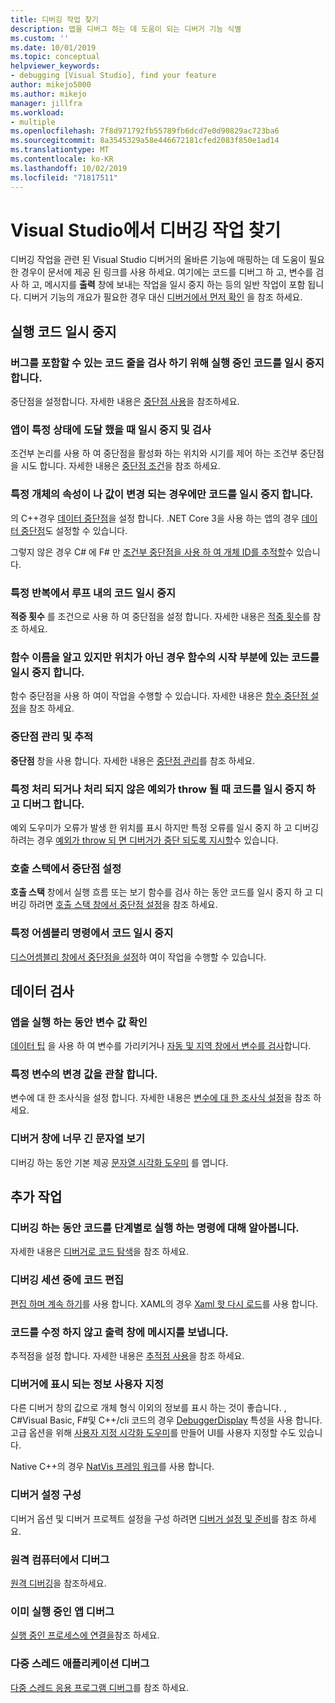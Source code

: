 ```yaml
---
title: 디버깅 작업 찾기
description: 앱을 디버그 하는 데 도움이 되는 디버거 기능 식별
ms.custom: ''
ms.date: 10/01/2019
ms.topic: conceptual
helpviewer_keywords:
- debugging [Visual Studio], find your feature
author: mikejo5000
ms.author: mikejo
manager: jillfra
ms.workload:
- multiple
ms.openlocfilehash: 7f8d971792fb55789fb6dcd7e0d90829ac723ba6
ms.sourcegitcommit: 8a3545329a58e446672181cfed2083f850e1ad14
ms.translationtype: MT
ms.contentlocale: ko-KR
ms.lasthandoff: 10/02/2019
ms.locfileid: "71817511"
---
```

# <a name="find-your-debugging-task-in-visual-studio"></a>Visual Studio에서 디버깅 작업 찾기

디버깅 작업을 관련 된 Visual Studio 디버거의 올바른 기능에 매핑하는 데 도움이 필요한 경우이 문서에 제공 된 링크를 사용 하세요. 여기에는 코드를 디버그 하 고, 변수를 검사 하 고, 메시지를 **출력** 창에 보내는 작업을 일시 중지 하는 등의 일반 작업이 포함 됩니다. 디버거 기능의 개요가 필요한 경우 대신 [디버거에서 먼저 확인](debugger-feature-tour.md) 을 참조 하세요.

## <a name="pause-running-code"></a>실행 코드 일시 중지

### <a name="pause-running-code-to-inspect-a-line-of-code-that-may-contain-a-bug"></a>버그를 포함할 수 있는 코드 줄을 검사 하기 위해 실행 중인 코드를 일시 중지 합니다.

중단점을 설정합니다. 자세한 내용은 [중단점 사용](using-breakpoints.md)을 참조하세요.

### <a name="pause-and-inspect-your-app-when-it-reaches-a-specific-state"></a>앱이 특정 상태에 도달 했을 때 일시 중지 및 검사

조건부 논리를 사용 하 여 중단점을 활성화 하는 위치와 시기를 제어 하는 조건부 중단점을 시도 합니다. 자세한 내용은 [중단점 조건](using-breakpoints.md#breakpoint-conditions)을 참조 하세요.

### <a name="pause-code-only-when-a-specific-objects-property-or-value-changes"></a>특정 개체의 속성이 나 값이 변경 되는 경우에만 코드를 일시 중지 합니다.

의 C++경우 [데이터 중단점](using-breakpoints.md#BKMK_set_a_data_breakpoint_native_cplusplus)을 설정 합니다. .NET Core 3을 사용 하는 앱의 경우 [데이터 중단점](using-breakpoints.md#BKMK_set_a_data_breakpoint_managed)도 설정할 수 있습니다.

그렇지 않은 경우 C# 에 F# 만 [조건부 중단점을 사용 하 여 개체 ID를 추적할](using-breakpoints.md#using-object-ids-in-breakpoint-conditions-c-and-f)수 있습니다.

### <a name="pause-code-inside-a-loop-at-a-certain-iteration"></a>특정 반복에서 루프 내의 코드 일시 중지

**적중 횟수** 를 조건으로 사용 하 여 중단점을 설정 합니다. 자세한 내용은 [적중 횟수](using-breakpoints.md#hit-count)를 참조 하세요.

### <a name="pause-code-at-the-start-of-a-function-when-you-know-the-function-name-but-not-its-location"></a>함수 이름을 알고 있지만 위치가 아닌 경우 함수의 시작 부분에 있는 코드를 일시 중지 합니다.

함수 중단점을 사용 하 여이 작업을 수행할 수 있습니다. 자세한 내용은 [함수 중단점 설정](using-breakpoints.md#BKMK_Set_a_breakpoint_in_a_source_file)을 참조 하세요.

### <a name="manage-and-keep-track-of-your-breakpoints"></a>중단점 관리 및 추적

**중단점** 창을 사용 합니다. 자세한 내용은 [중단점 관리](using-breakpoints.md#BKMK_Specify_advanced_properties_of_a_breakpoint_)를 참조 하세요.

### <a name="pause-code-and-debug-when-a-specific-handled-or-unhandled-exception-is-thrown"></a>특정 처리 되거나 처리 되지 않은 예외가 throw 될 때 코드를 일시 중지 하 고 디버그 합니다.

예외 도우미가 오류가 발생 한 위치를 표시 하지만 특정 오류를 일시 중지 하 고 디버깅 하려는 경우 [예외가 throw 되 면 디버거가 중단 되도록 지시할](managing-exceptions-with-the-debugger.md#tell-the-debugger-to-break-when-an-exception-is-thrown)수 있습니다.

### <a name="set-a-breakpoint-from-the-call-stack"></a>호출 스택에서 중단점 설정

**호출 스택** 창에서 실행 흐름 또는 보기 함수를 검사 하는 동안 코드를 일시 중지 하 고 디버깅 하려면 [호출 스택 창에서 중단점 설정](using-breakpoints.md#BKMK_Set_a_breakpoint_from_debugger_windows)을 참조 하세요.

### <a name="pause-code-at-a-specific-assembly-instruction"></a>특정 어셈블리 명령에서 코드 일시 중지

[디스어셈블리 창에서 중단점을 설정](using-breakpoints.md#BKMK_Set_a_breakpoint_from_debugger_windows)하 여이 작업을 수행할 수 있습니다.

## <a name="inspect-data"></a>데이터 검사

### <a name="check-the-value-of-variables-while-running-your-app"></a>앱을 실행 하는 동안 변수 값 확인

[데이터 팁](view-data-values-in-data-tips-in-the-code-editor.md) 을 사용 하 여 변수를 가리키거나 [자동 및 지역 창에서 변수를 검사](autos-and-locals-windows.md)합니다.

### <a name="observe-the-changing-value-of-a-specific-variable"></a>특정 변수의 변경 값을 관찰 합니다.

변수에 대 한 조사식을 설정 합니다. 자세한 내용은 [변수에 대 한 조사식 설정](watch-and-quickwatch-windows.md)을 참조 하세요.

### <a name="view-strings-that-are-too-long-for-the-debugger-window"></a>디버거 창에 너무 긴 문자열 보기

디버깅 하는 동안 기본 제공 [문자열 시각화 도우미](view-strings-visualizer.md) 를 엽니다.

## <a name="additional-tasks"></a>추가 작업

### <a name="learn-the-commands-to-step-through-your-code-while-debugging"></a>디버깅 하는 동안 코드를 단계별로 실행 하는 명령에 대해 알아봅니다.

자세한 내용은 [디버거로 코드 탐색](navigating-through-code-with-the-debugger.md)을 참조 하세요.

### <a name="edit-code-during-a-debugging-session"></a>디버깅 세션 중에 코드 편집

[편집 하며 계속 하기](edit-and-continue.md)를 사용 합니다. XAML의 경우 [Xaml 핫 다시 로드](xaml-hot-reload.md)를 사용 합니다.

### <a name="send-messages-to-the-output-window-without-modifying-code"></a>코드를 수정 하지 않고 출력 창에 메시지를 보냅니다.

추적점을 설정 합니다. 자세한 내용은 [추적점 사용](using-tracepoints.md)을 참조 하세요.

### <a name="customize-information-shown-in-the-debugger"></a>디버거에 표시 되는 정보 사용자 지정

다른 디버거 창의 값으로 개체 형식 이외의 정보를 표시 하는 것이 좋습니다. , C#Visual Basic, F#및 C++/cli 코드의 경우 [DebuggerDisplay](using-the-debuggerdisplay-attribute.md) 특성을 사용 합니다. 고급 옵션을 위해 [사용자 지정 시각화 도우미](create-custom-visualizers-of-data.md)를 만들어 UI를 사용자 지정할 수도 있습니다.

Native C++의 경우 [NatVis 프레임 워크](create-custom-views-of-native-objects.md)를 사용 합니다.

### <a name="configure-debugger-settings"></a>디버거 설정 구성

디버거 옵션 및 디버거 프로젝트 설정을 구성 하려면 [디버거 설정 및 준비](debugger-settings-and-preparation.md)를 참조 하세요.

### <a name="debug-on-remote-machines"></a>원격 컴퓨터에서 디버그

[원격 디버깅](remote-debugging.md)을 참조하세요.

### <a name="debug-an-app-that-is-already-running"></a>이미 실행 중인 앱 디버그

[실행 중인 프로세스에 연결을](attach-to-running-processes-with-the-visual-studio-debugger.md)참조 하세요.

### <a name="debug-multithreaded-applications"></a>다중 스레드 애플리케이션 디버그

[다중 스레드 응용 프로그램 디버그](debug-multithreaded-applications-in-visual-studio.md)를 참조 하세요.